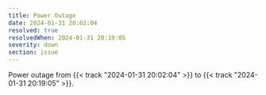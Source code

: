```yaml
---
title: Power Outage
date: 2024-01-31 20:02:04
resolved: true
resolvedWhen: 2024-01-31 20:19:05
severity: down
section: issue
---
```


Power outage from {{< track "2024-01-31 20:02:04" >}} to {{< track "2024-01-31 20:19:05" >}}.
